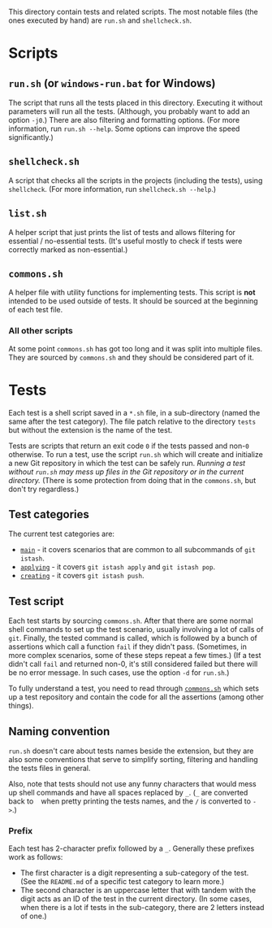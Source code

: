 This directory contain tests and related scripts.
The most notable files (the ones executed by hand) are `run.sh` and `shellcheck.sh`.


# Scripts

## `run.sh` (or `windows-run.bat` for Windows)

The script that runs all the tests placed in this directory.
Executing it without parameters will run all the tests.
(Although, you probably want to add an option `-j0`.)
There are also filtering and formatting options.
(For more information, run `run.sh --help`. Some options can improve the speed significantly.)

## `shellcheck.sh`

A script that checks all the scripts in the projects (including the tests), using `shellcheck`.
(For more information, run `shellcheck.sh --help`.)

## `list.sh`
A helper script that just prints the list of tests and allows filtering for essential / no-essential tests.
(It's useful mostly to check if tests were correctly marked as non-essential.)

## `commons.sh`

A helper file with utility functions for implementing tests.
This script is **not** intended to be used outside of tests.
It should be sourced at the beginning of each test file.

### All other scripts

At some point `commons.sh` has got too long and it was split into multiple files.
They are sourced by `commons.sh` and they should be considered part of it.


# Tests

Each test is a shell script saved in a `*.sh` file, in a sub-directory (named the same after the test category).
The file patch relative to the directory `tests` but without the extension is the name of the test.

Tests are scripts that return an exit code `0` if the tests passed and non-`0` otherwise.
To run a test, use the script `run.sh` which will create and initialize a new Git repository in which the test can be safely run.
*Running a test without `run.sh` may mess up files in the Git repository or in the current directory.*
(There is some protection from doing that in the `commons.sh`, but don't try regardless.)

## Test categories

The current test categories are:
- [`main`](./main/README.md) - it covers scenarios that are common to all subcommands of `git istash`.
- [`applying`](./applying/README.md) - it covers `git istash apply` and `git istash pop`.
- [`creating`](./creating/README.md) - it covers `git istash push`.

## Test script

Each test starts by sourcing `commons.sh`.
After that there are some normal shell commands to set up the test scenario, usually involving a lot of calls of `git`.
Finally, the tested command is called, which is followed by a bunch of assertions which call a function `fail` if they didn't pass.
(Sometimes, in more complex scenarios, some of these steps repeat a few times.)
(If a test didn't call `fail` and returned non-0, it's still considered failed but there will be no error message. In such cases, use the option `-d` for `run.sh`.)

To fully understand a test, you need to read through [`commons.sh`](./commons.sh) which sets up a test repository and contain the code for all the assertions (among other things).

## Naming convention

`run.sh` doesn't care about tests names beside the extension, but they are also some conventions that serve to simplify sorting, filtering and handling the tests files in general.

Also, note that tests should not use any funny characters that would mess up shell commands and have all spaces replaced by `_`.
(`_` are converted back to ` ` when pretty printing the tests names, and the `/` is converted to ` -> `.)

### Prefix
Each test has 2-character prefix followed by a `_`.
Generally these prefixes work as follows:
- The first character is a digit representing a sub-category of the test.
  (See the `README.md` of a specific test category to learn more.)
- The second character is an uppercase letter that with tandem with the digit acts as an ID of the test in the current directory.
  (In some cases, when there is a lot if tests in the sub-category, there are 2 letters instead of one.)
